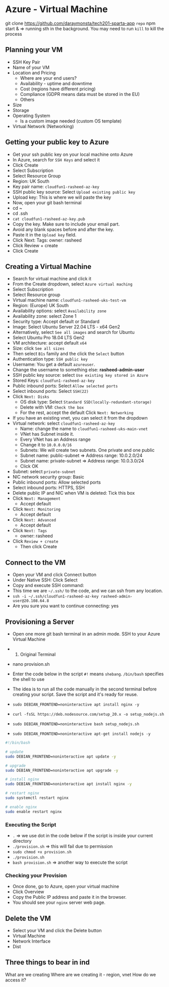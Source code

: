 # Azure - Virtual Machine

git clone https://github.com/daraymonsta/tech201-sparta-app `repo`
npm start & => running sth in the background. You may need to run `kill` to kill the process

## Planning your VM

- SSH Key Pair
- Name of your VM
- Location and Pricing
  - Where are your end users?
  - Availability - uptime and downtime
  - Cost (regions have different pricing)
  - Compliance (GDPR means data must be stored in the EU)
  - Others
- Size
- Storage
- Operating System
  - Is a custom image needed (custom OS template)
- Virtual Network (Networking)

## Getting your public key to Azure

- Get your ssh public key on your local machine onto Azure
- In Azure, search for `SSH Keys` and select it
- Click Create
- Select Subscription
- Select Resource Group
- Region: UK South
- Key pair name: `cloudfun1-rasheed-az-key`
- SSH public key source: Select `Upload existing public key`
- Upload key: This is where we will paste the key
- Now, open your git bash terminal
- cd ~
- cd .ssh
- `cat cloudfun1-rasheed-az-key.pub`
- Copy the key. Make sure to include your email part.
- Avoid any blank spaces before and after the key.
- Paste it in the `Upload key` field.
- Click Next: Tags: owner: rasheed
- Click Review + create
- Click Create

## Creating a Virtual Machine

- Search for virtual machine and click it
- From the Create dropdown, select `Azure virtual maching`
- Select Subscription
- Select Resource group
- Virtual machine name: `cloudfun1-rasheed-uks-test-vm`
- Region: (Europe) UK South
- Availability options: select `Availability zone`
- Availability zone: select Zone 1
- Security type: Accept default or Standard
- Image: Select Ubuntu Server 22.04 LTS - x64 Gen2
- Alternatively, select `See all images` and search for Ubuntu
- Select Ubuntu Pro 18.04 LTS Gen2
- VM architecture: accept default `x64`
- Size: click `See all sizes`
- Then select `B1s` family and the click the `Select` button
- Authentication type: `SSH public key`
- Username: You get a default `azureuser`.
- Change the username to something else: **rasheed-admin-user**
- SSH public key source: select `Use existing key stored in Azure`
- Stored Keys: `cloudfun1-rasheed-az-key`
- Public inbound ports: Select `Allow selected ports`
- Select inbound ports: Select `SSH(22)`
- Click `Next: Disks`
  - OS disk type: Select `Standard SSD(locally-redundant-storage)`
  - Delete with VM: `Check the box`
  - For the rest, accept the default
    Click `Next: Networking`
- If you have an existing vnet, you can select it from the dropdown
- Virtual network: select `cloudfun1-rasheed-az-key`
  - Name: change the name to `cloudfun1-rasheed-uks-main-vnet`
  - VNet has Subnet inside it.
  - Every VNet has an Address range
  - Change it to `10.0.0.0/16`
  - Subnets: We will create two subnets. One private and one public
  - Subnet name: public-subnet => Address range: 10.0.2.0/24
  - Subnet name: private-subnet => Address range: 10.0.3.0/24
  - Click OK
- Subnet: select `private-subnet`
- NIC network security group: Basic
- Public inbound ports: Allow selected ports
- Select inbound ports: HTTPS, SSH
- Delete public IP and NIC when VM is deleted: Tick this box
- Click `Next: Management`
  - Accept default
- Click `Next: Monitoring`
  - Accept default
- Click `Next: Advanced`
  - Accept default
- Click `Next: Tags`
  - owner: rasheed
- Click `Review + create`
  - Then click Create

## Connect to the VM
- Open your VM and click Connect button
- Under Native SSH: Click Select
- Copy and execute SSH command:
- This time we are `~/.ssh/` to the code, and we can ssh from any location.
- `ssh -i ~/.ssh/cloudfun1-rasheed-az-key rasheed-admin-user@20.108.64.8`
- Are you sure you want to continue connecting: yes

## Provisioning a Server

- Open one more git bash terminal in an admin mode. SSH to your Azure Virtual Machine

- 1. Original Terminal
- nano provision.sh
- Enter the code below in the script `#!` means `shebang`. `/bin/bash` specifies the shell to use
- The idea is to run all the code manually in the second terminal before creating your script. Save the script and it's ready for reuse.

- `sudo DEBIAN_FRONTEND=noninteractive apt install nginx -y`
- `curl -fsSL https://deb.nodesource.com/setup_20.x -o setup_nodejs.sh`
- `sudo DEBIAN_FRONTEND=noninteractive bash setup_nodejs.sh`
- `sudo DEBIAN_FRONTEND=noninteractive apt-get install nodejs -y`

```sh => profision.sh
#!/bin/bash

# update
sudo DEBIAN_FRONTEND=noninteractive apt update -y

# upgrade
sudo DEBIAN_FRONTEND=noninteractive apt upgrade -y

# install nginx
sudo DEBIAN_FRONTEND=noninteractive apt install nginx -y

# restart nginx
sudo systemctl restart nginx

# enable nginx
sudo enable restart nginx
```

### Executing the Script

- `.` => we use dot in the code below if the script is inside your current directory
- `./provision.sh` => this will fail due to permission
- `sudo chmod +x provision.sh`
- `./provision.sh`
- `bash provision.sh` => another way to execute the script

### Checking your Provision

- Once done, go to Azure, open your virtual machine
- Click Overview
- Copy the Public IP address and paste it in the browser.
- You should see your `nginx` server web page.

## Delete the VM

- Select your VM and click the Delete button
- Virtual Machine
- Network Interface
- Dist

## Three things to bear in ind

What are we creating
Where are we creating it - region, vnet
How do we access it?
